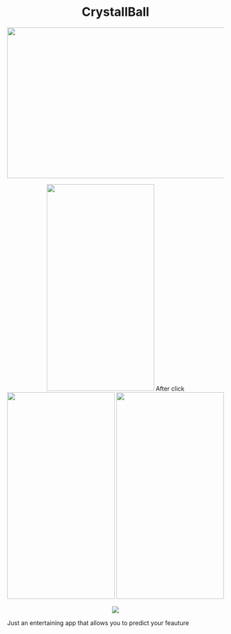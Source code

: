 <h1 align="center">CrystallBall</h1>
<p align="center">
<img src="https://user-images.githubusercontent.com/117910179/201113654-3dfc90b3-3583-4b43-b58b-ed4a1b402bb8.png" width="650" height="350">
  

<div class="box">
  <p align="center">  
   <img src="https://user-images.githubusercontent.com/117910179/201110324-8f8c012e-b8f4-409e-a30f-3d9ae1047efd.PNG" width="250" height="480">
    After click
   <img src="https://user-images.githubusercontent.com/117910179/201116502-ec277605-5ade-4fd3-83a7-0efced43117d.PNG" width="250" height="480">
    <img src="https://user-images.githubusercontent.com/117910179/201117755-032144c0-92bd-46e3-baf0-953721402604.PNG" width="250" height="480">
</div>

<div class="box1">
  <p align="center">  
  <img src="https://user-images.githubusercontent.com/117910179/201118016-a8702760-28fc-4720-8267-d9c902f6a30c.PNG">
</div>

Just an entertaining app that allows you to predict your feauture   


